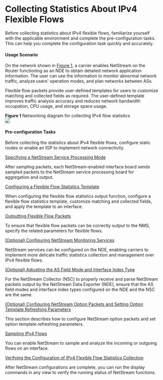 Collecting Statistics About IPv4 Flexible Flows
===============================================

Before collecting statistics about IPv4 flexible flows, familiarize yourself with the applicable environment and complete the pre-configuration tasks. This can help you complete the configuration task quickly and accurately.

#### Usage Scenario

On the network shown in [Figure 1](#EN-US_CONCEPT_0172372988__fig_dc_vrp_ns_cfg_000301), a carrier enables NetStream on the Router functioning as an NDE to obtain detailed network application information. The user can use the information to monitor abnormal network traffic, analyze users' operation modes, and plan networks between ASs.

Flexible flow packets provide user-defined templates for users to customize matching and collected fields as required. The user-defined template improves traffic analysis accuracy and reduces network bandwidth occupation, CPU usage, and storage space usage.

**Figure 1** Networking diagram for collecting IPv4 flow statistics  
![](images/fig_dc_vrp_ns_cfg_000305.png)  


#### Pre-configuration Tasks

Before collecting the statistics about IPv4 flexible flows, configure static routes or enable an IGP to implement network connectivity.


[Specifying a NetStream Service Processing Mode](../../../../software/nev8r10_vrpv8r16/user/vrp/dc_vrp_ns_cfg_0053.html)

After sampling packets, each NetStream-enabled interface board sends sampled packets to the NetStream service processing board for aggregation and output.

[Configuring a Flexible Flow Statistics Template](../../../../software/nev8r10_vrpv8r16/user/vrp/dc_vrp_ns_cfg_0054.html)

When configuring the flexible flow statistics output function, configure a flexible flow statistics template, customize matching and collected fields, and apply the template to an interface.

[Outputting Flexible Flow Packets](../../../../software/nev8r10_vrpv8r16/user/vrp/dc_vrp_ns_cfg_0063.html)

To ensure that flexible flow packets can be correctly output to the NMS, specify the related parameters for flexible flows.

[(Optional) Configuring NetStream Monitoring Services](../../../../software/nev8r10_vrpv8r16/user/vrp/dc_vrp_ns_cfg_0055.html)

NetStream services can be configured on the NDE, enabling carriers to implement more delicate traffic statistics collection and management over IPv4 flexible flows.

[(Optional) Adjusting the AS Field Mode and Interface Index Type](../../../../software/nev8r10_vrpv8r16/user/vrp/dc_vrp_ns_cfg_0056.html)

For the NetStream Collector (NSC) to properly receive and parse NetStream packets output by the NetStream Data Exporter (NDE), ensure that the AS field modes and interface index types configured on the NDE and the NSC are the same.

[(Optional) Configuring NetStream Option Packets and Setting Option Template Refreshing Parameters](../../../../software/nev8r10_vrpv8r16/user/vrp/dc_vrp_ns_cfg_3026_2.html)

This section describes how to configure NetStream option packets and set option template refreshing parameters.

[Sampling IPv4 Flows](../../../../software/nev8r10_vrpv8r16/user/vrp/dc_vrp_ns_cfg_0065.html)

You can enable NetStream to sample and analyze the incoming or outgoing flows on an interface.

[Verifying the Configuration of IPv4 Flexible Flow Statistics Collection](../../../../software/nev8r10_vrpv8r16/user/vrp/dc_vrp_ns_cfg_0067.html)

After NetStream configurations are complete, you can run the display commands in any view to verify the running status of NetStream functions.